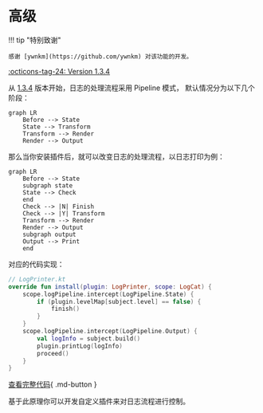 # 高级 

!!! tip "特别致谢"

    感谢 [ywnkm](https://github.com/ywnkm) 对该功能的开发。

[:octicons-tag-24: Version 1.3.4](https://ave.entropy2020.cn/version/log-core/#134)

从 [1.3.4](https://ave.entropy2020.cn/version/log-core/#134) 版本开始，日志的处理流程采用 Pipeline 模式，
默认情况分为以下几个阶段：

```mermaid
graph LR
    Before --> State
    State --> Transform
    Transform --> Render    
    Render --> Output
```

那么当你安装插件后，就可以改变日志的处理流程，以日志打印为例：

```mermaid
graph LR
    Before --> State
    subgraph state
    State --> Check
    end
    Check --> |N| Finish
    Check --> |Y| Transform
    Transform --> Render    
    Render --> Output
    subgraph output
    Output --> Print
    end
```

对应的代码实现：

```kotlin
// LogPrinter.kt
override fun install(plugin: LogPrinter, scope: LogCat) {
    scope.logPipeline.intercept(LogPipeline.State) {
        if (plugin.levelMap[subject.level] == false) {
            finish()
        }
    }
    scope.logPipeline.intercept(LogPipeline.Output) {
        val logInfo = subject.build()
        plugin.printLog(logInfo)
        proceed()
    }
}
```

[查看完整代码](https://github.com/SakurajimaMaii/Android-Vast-Extension/blob/develop/libraries/log/core/src/main/kotlin/com/log/vastgui/core/plugin/LogPrinter.kt){ .md-button }

基于此原理你可以开发自定义插件来对日志流程进行控制。
